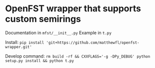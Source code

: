 # OpenFST wrapper that supports custom semirings

Documentation in `mfst/__init__.py`
Example in `t.py`

Install: `pip install 'git+https://github.com/matthewfl/openfst-wrapper.git'`


Develop command: `rm build -rf && CXXFLAGS='-g -DPy_DEBUG' python setup.py install && python t.py`
